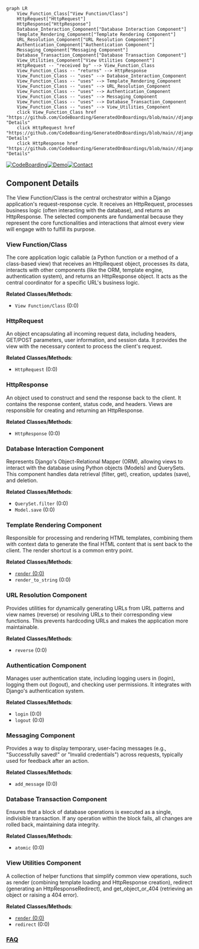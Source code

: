 ```mermaid
graph LR
    View_Function_Class["View Function/Class"]
    HttpRequest["HttpRequest"]
    HttpResponse["HttpResponse"]
    Database_Interaction_Component["Database Interaction Component"]
    Template_Rendering_Component["Template Rendering Component"]
    URL_Resolution_Component["URL Resolution Component"]
    Authentication_Component["Authentication Component"]
    Messaging_Component["Messaging Component"]
    Database_Transaction_Component["Database Transaction Component"]
    View_Utilities_Component["View Utilities Component"]
    HttpRequest -- "received by" --> View_Function_Class
    View_Function_Class -- "returns" --> HttpResponse
    View_Function_Class -- "uses" --> Database_Interaction_Component
    View_Function_Class -- "uses" --> Template_Rendering_Component
    View_Function_Class -- "uses" --> URL_Resolution_Component
    View_Function_Class -- "uses" --> Authentication_Component
    View_Function_Class -- "uses" --> Messaging_Component
    View_Function_Class -- "uses" --> Database_Transaction_Component
    View_Function_Class -- "uses" --> View_Utilities_Component
    click View_Function_Class href "https://github.com/CodeBoarding/GeneratedOnBoardings/blob/main//django/View_Function_Class.md" "Details"
    click HttpRequest href "https://github.com/CodeBoarding/GeneratedOnBoardings/blob/main//django/HttpRequest.md" "Details"
    click HttpResponse href "https://github.com/CodeBoarding/GeneratedOnBoardings/blob/main//django/HttpResponse.md" "Details"
```
[![CodeBoarding](https://img.shields.io/badge/Generated%20by-CodeBoarding-9cf?style=flat-square)](https://github.com/CodeBoarding/GeneratedOnBoardings)[![Demo](https://img.shields.io/badge/Try%20our-Demo-blue?style=flat-square)](https://www.codeboarding.org/demo)[![Contact](https://img.shields.io/badge/Contact%20us%20-%20contact@codeboarding.org-lightgrey?style=flat-square)](mailto:contact@codeboarding.org)

## Component Details

The View Function/Class is the central orchestrator within a Django application's request-response cycle. It receives an HttpRequest, processes business logic (often interacting with the database), and returns an HttpResponse. The selected components are fundamental because they represent the core functionalities and interactions that almost every view will engage with to fulfill its purpose.

### View Function/Class
The core application logic callable (a Python function or a method of a class-based view) that receives an HttpRequest object, processes its data, interacts with other components (like the ORM, template engine, authentication system), and returns an HttpResponse object. It acts as the central coordinator for a specific URL's business logic.


**Related Classes/Methods**:

- `View Function/Class` (0:0)


### HttpRequest
An object encapsulating all incoming request data, including headers, GET/POST parameters, user information, and session data. It provides the view with the necessary context to process the client's request.


**Related Classes/Methods**:

- `HttpRequest` (0:0)


### HttpResponse
An object used to construct and send the response back to the client. It contains the response content, status code, and headers. Views are responsible for creating and returning an HttpResponse.


**Related Classes/Methods**:

- `HttpResponse` (0:0)


### Database Interaction Component
Represents Django's Object-Relational Mapper (ORM), allowing views to interact with the database using Python objects (Models) and QuerySets. This component handles data retrieval (filter, get), creation, updates (save), and deletion.


**Related Classes/Methods**:

- `QuerySet.filter` (0:0)
- `Model.save` (0:0)


### Template Rendering Component
Responsible for processing and rendering HTML templates, combining them with context data to generate the final HTML content that is sent back to the client. The render shortcut is a common entry point.


**Related Classes/Methods**:

- <a href="https://github.com/django/django/blob/master/tests/admin_scripts/custom_templates/project_template/.hidden/render.py#L0-L0" target="_blank" rel="noopener noreferrer">`render` (0:0)</a>
- `render_to_string` (0:0)


### URL Resolution Component
Provides utilities for dynamically generating URLs from URL patterns and view names (reverse) or resolving URLs to their corresponding view functions. This prevents hardcoding URLs and makes the application more maintainable.


**Related Classes/Methods**:

- `reverse` (0:0)


### Authentication Component
Manages user authentication state, including logging users in (login), logging them out (logout), and checking user permissions. It integrates with Django's authentication system.


**Related Classes/Methods**:

- `login` (0:0)
- `logout` (0:0)


### Messaging Component
Provides a way to display temporary, user-facing messages (e.g., "Successfully saved!" or "Invalid credentials") across requests, typically used for feedback after an action.


**Related Classes/Methods**:

- `add_message` (0:0)


### Database Transaction Component
Ensures that a block of database operations is executed as a single, indivisible transaction. If any operation within the block fails, all changes are rolled back, maintaining data integrity.


**Related Classes/Methods**:

- `atomic` (0:0)


### View Utilities Component
A collection of helper functions that simplify common view operations, such as render (combining template loading and HttpResponse creation), redirect (generating an HttpResponseRedirect), and get_object_or_404 (retrieving an object or raising a 404 error).


**Related Classes/Methods**:

- <a href="https://github.com/django/django/blob/master/tests/admin_scripts/custom_templates/project_template/.hidden/render.py#L0-L0" target="_blank" rel="noopener noreferrer">`render` (0:0)</a>
- `redirect` (0:0)




### [FAQ](https://github.com/CodeBoarding/GeneratedOnBoardings/tree/main?tab=readme-ov-file#faq)